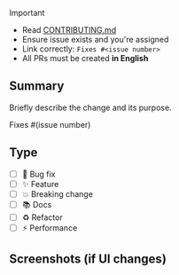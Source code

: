 > [!IMPORTANT]
>
> - Read [CONTRIBUTING.md](../CONTRIBUTING.md)  
> - Ensure issue exists and you're assigned  
> - Link correctly: `Fixes #<issue number>`  
> - All PRs must be created **in English**  

## Summary

Briefly describe the change and its purpose.

Fixes #(issue number)

## Type

- [ ] 🐛 Bug fix  
- [ ] ✨ Feature  
- [ ] 💥 Breaking change  
- [ ] 📚 Docs  
- [ ] ♻️ Refactor  
- [ ] ⚡ Performance  

## Screenshots (if UI changes)
